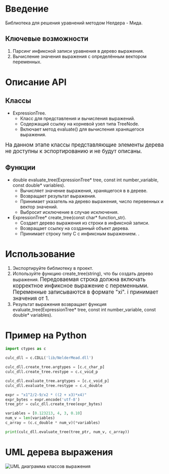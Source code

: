 # Введение

Библиотека для решения уравнений методом Нелдера - Мида.

## Ключевые возможности
1. Парсинг инфиксной записи уравнения в дерево выражения.
2. Вычисление значения выражения с определённым вектором переменных.

# Описание API
## Классы
- ExpressionTree.
    - Класс для представления и вычисления выражений.
    - Содержащий ссылку на корневой узел типа TreeNode.
    - Включает метод evaluate() для вычисления хранящегося выражения.

<big>На данном этапе классы представляющие элементы дерева не доступны к эспортированию и не будут описаны.</big>
## Функции

- double evaluate_tree(ExpressionTree* tree, const int number_variable,
                                   const double* variables).
    - Вычисляет значение выражения, хранящегося в в дереве.
    - Возвращает результат выражения.
    - Принимает указатель на дерево выражения, число перевенных и вектор значений.
    - Выбросит исключение в случае исключения.
- ExpressionTree* create_tree(const char* function_str).
    - Создает дерево выражения из строки в инфиксной записи.
    - Возвращает ссылку на созданный объект дерева.
    - Принимает строку типу С с инфиксным выражением.
.

# Использование 
1. Экспортируйте библиотеку в проект.
2. Используйте функцию create_tree(string), что бы создать дерево выражения. <BIG>Передоваемая строка должна включать корректное инфиксное выражение с переменными. Переменные записываются в формате "xi". i принимает значения от 1. </BIG>  
3. Результат выражения возвращает функция evaluate_tree(ExpressionTree* tree, const int number_variable,
                                   const double* variables).

# Пример на Python
```python
import ctypes as c

culc_dll = c.CDLL('lib/NelderMead.dll')

culc_dll.create_tree.argtypes = [c.c_char_p]
culc_dll.create_tree.restype = c.c_void_p

culc_dll.evaluate_tree.argtypes = [c.c_void_p]
culc_dll.evaluate_tree.restype = c.c_double

expr = "x1^2/2-9/x2 * ((2 + x3)*x4)"
expr_bytes = expr.encode('utf-8')
tree_ptr = culc_dll.create_tree(expr_bytes)

variables = [0.123213, 4, 3, 0.10]
num_v = len(variables)
c_array = (c.c_double * num_v)(*variables)

print(culc_dll.evaluate_tree(tree_ptr, num_v, c_array))
```

# UML дерева выражения
![UML диаграмма классов выражения](../uml.png)